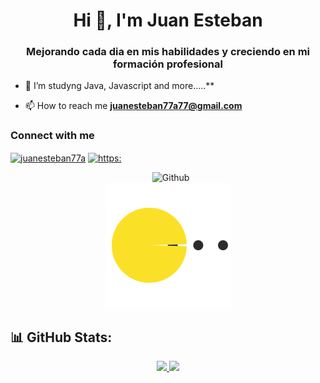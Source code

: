 <h1 align="center">Hi 👋, I'm Juan Esteban</h1>
<h3 align="center">Mejorando cada dia en mis habilidades y creciendo en mi formación profesional</h3>

- 🔭 I’m studyng Java, Javascript and more.....**

- 📫 How to reach me **juanesteban77a77@gmail.com**

### Connect with me
<p align="left">
<a href="https://twitter.com/juanesteban77a" target="blank"><img align="center" src="https://raw.githubusercontent.com/rahuldkjain/github-profile-readme-generator/master/src/images/icons/Social/twitter.svg" alt="juanesteban77a" height="30" width="40" /></a>
<a href="" target="blank"><img align="center"   src="https://raw.githubusercontent.com/rahuldkjain/github-profile-readme-generator/master/src/images/icons/Social/linked-in-alt.svg" alt="https:"" height="30" width="40" /></a>
</p>
<img width="55%" align="right" alt="Github" src="https://raw.githubusercontent.com/onimur/.github/master/.resources/git-header.svg" />

<div align="center">
	<br>
	<img src="https://raw.githubusercontent.com/Aniket965/Aniket965/master/pacman.svg?sanitize=true" width="200" height="200">
</div>

## 📊 GitHub Stats:

<div align="center">
  <a href="https://github.com/juanesteban77a">
  <img height="180em" src="https://github-readme-stats.vercel.app/api?username=juanesteban77a&show_icons=true&theme=tokyonight&include_all_commits=true&count_private=true"/>
  <img height="180em" src="https://github-readme-stats.vercel.app/api/top-langs/?username=juanesteban77a&layout=compact&langs_count=7&theme=tokyonight"/>
</div>
